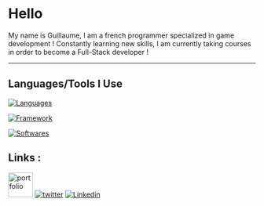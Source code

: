 # Hello
My name is Guillaume, I am a french programmer specialized in game development !
Constantly learning new skills, I am currently taking courses in order to become a Full-Stack developer !

---

## Languages/Tools I Use

[![Languages](https://skillicons.dev/icons?i=cs,dotnet,c,cpp,py,js,ts,html,css)](https://skillicons.dev)


[![Framework](https://skillicons.dev/icons?i=git,bash,vim,ubuntu,react)](https://skillicons.dev)


[![Softwares](https://skillicons.dev/icons?i=vscode,visualstudio,rider,unity,godot,ae,photoshop,blender,ableton)](https://skillicons.dev)

## Links :
[<image src="https://github.com/llaumegui/llaumegui/blob/main/logo.ico" alt="portfolio" width="50"/>](https://llaumegui.dev/)
[![twitter](https://skillicons.dev/icons?i=twitter)](https://x.com/glfbvr)
[![Linkedin](https://skillicons.dev/icons?i=linkedin)](https://www.linkedin.com/in/guillaume-lfbvr/)
